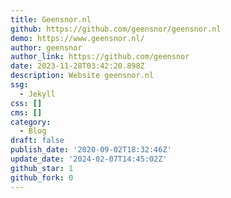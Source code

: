 ```yaml
---
title: Geensnor.nl
github: https://github.com/geensnor/geensnor.nl
demo: https://www.geensnor.nl/
author: geensnor
author_link: https://github.com/geensnor
date: 2023-11-28T03:42:20.898Z
description: Website geensnor.nl
ssg:
  - Jekyll
css: []
cms: []
category:
  - Blog
draft: false
publish_date: '2020-09-02T18:32:46Z'
update_date: '2024-02-07T14:45:02Z'
github_star: 1
github_fork: 0
---
```

